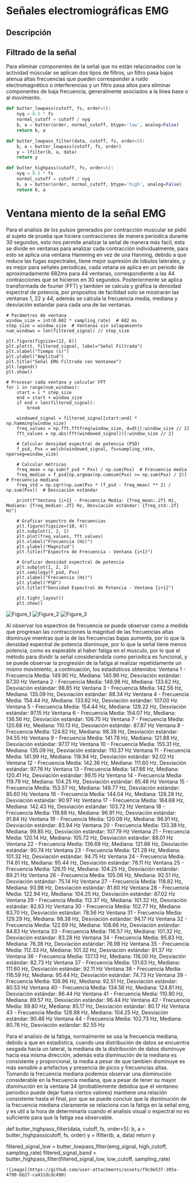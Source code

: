 # Señales electromiográficas EMG
## Descripción

## Filtrado de la señal
Para eliminar componentes de la señal que no están relacionados con la actividad múscular se aplican dos tipos de filtros, un filtro pasa bajos atenua altas frecuencias que pueden corresponder a ruido electromagnético o interferencias y un filtro pasa altos para eliminar componentes de baja frecuencia, generalmente asociados a la linea base o al movimiento.

```python
def butter_lowpass(cutoff, fs, order=5):
    nyq = 0.5 * fs
    normal_cutoff = cutoff / nyq
    b, a = butter(order, normal_cutoff, btype='low', analog=False)
    return b, a

def butter_lowpass_filter(data, cutoff, fs, order=5):
    b, a = butter_lowpass(cutoff, fs, order)
    y = lfilter(b, a, data)
    return y

def butter_highpass(cutoff, fs, order=5):
    nyq = 0.5 * fs
    normal_cutoff = cutoff / nyq
    b, a = butter(order, normal_cutoff, btype='high', analog=False)
    return b, a
```

# Ventana miento de la señal EMG
Para el analisis de los pulsos generados por contracción muscular se pidió al sujeto de prueba que hiciera contracciones de manera periodica durante 30 segundos, esto nos permite analizar la señal de manera más facil, esta se divide en ventanas para analizar cada contracción individualmente, para esto se aplica una ventana Hamming en vez de una Hanning, debido a que reduce las fugas espectrales, tiene mejor supresión de lobulos laterales, y es mejor para señales periodicas, cada vetana se aplica en un periodo de aproximadamente 682ms para 44 ventanas, correspondiente a las 44 contracciones que se hicieron en 30 segundos. Posteriormente se aplica transformada de fourier (FFT) y tambien se calcula y gráfica la densidad espectral de potencia, por propositos de facilidad solo se mostrarán las ventanas 1, 22 y 44, además se calcula la frecuencia media, mediana y desviación estandar para cada una de las ventanas.

```
# Parámetros de ventana
window_size = int(0.682 * sampling_rate)  # 682 ms
step_size = window_size  # Ventanas sin solapamiento
num_windows = len(filtered_signal) // step_size

plt.figure(figsize=(12, 6))
plt.plot(t, filtered_signal, label="Señal Filtrada")
plt.xlabel("Tiempo (s)")
plt.ylabel("Amplitud")
plt.title("Señal EMG Filtrada con Ventaneo")
plt.legend()
plt.show()

# Procesar cada ventana y calcular FFT 
for i in range(num_windows):
    start = i * step_size
    end = start + window_size
    if end > len(filtered_signal):
        break
    
    windowed_signal = filtered_signal[start:end] * np.hamming(window_size)
    freq_values = np.fft.fftfreq(window_size, d=dt)[:window_size // 2]
    fft_values = np.abs(fft(windowed_signal))[:window_size // 2]
    
    # Calcular densidad espectral de potencia (PSD)
    f_psd, Pxx = welch(windowed_signal, fs=sampling_rate, nperseg=window_size)
    
    # Calcular métricas
    freq_mean = np.sum(f_psd * Pxx) / np.sum(Pxx)  # Frecuencia media
    freq_median = f_psd[np.argmax(np.cumsum(Pxx) >= np.sum(Pxx) / 2)]  # Frecuencia mediana
    freq_std = np.sqrt(np.sum(Pxx * (f_psd - freq_mean) ** 2) / np.sum(Pxx))  # Desviación estándar
    
    print(f"Ventana {i+1} - Frecuencia Media: {freq_mean:.2f} Hz, Mediana: {freq_median:.2f} Hz, Desviación estándar: {freq_std:.2f} Hz")
    
    # Graficar espectro de frecuencias
    plt.figure(figsize=(10, 4))
    plt.subplot(1, 2, 1)
    plt.plot(freq_values, fft_values)
    plt.xlabel("Frecuencia (Hz)")
    plt.ylabel("Magnitud")
    plt.title(f"Espectro de Frecuencia - Ventana {i+1}")
    
    # Graficar densidad espectral de potencia
    plt.subplot(1, 2, 2)
    plt.semilogy(f_psd, Pxx)
    plt.xlabel("Frecuencia (Hz)")
    plt.ylabel("PSD")
    plt.title(f"Densidad Espectral de Potencia - Ventana {i+1}")
    
    plt.tight_layout()
    plt.show()

```
![Figure_1](https://github.com/user-attachments/assets/e379413e-a90a-43b0-8f14-373a09b0c639)
![Figure_2](https://github.com/user-attachments/assets/8c510731-03c1-4639-a1ba-02fd801ebd6c)
![Figure_3](https://github.com/user-attachments/assets/05e78778-aa84-4043-bfd1-cc86411b5e3d)

Al observar los espectros de frecuencia se puede observar como a medida que progresan las contracciones la magnitud de las frecuencias altas disminuye mientras que la de las frecuencias bajas aumenta, por lo que la densidad espectral de potencia disminuye, por lo que la señal tiene menos potencia, como es esperable al haber fatiga en el musculo, por lo que el método para dividir la señal considerandola como periodica es funcional, y se puede observar la progresión de la fatiga al realizar repetidamente un mismo movimiento, a continuación, los estadisticos obtenidos:
Ventana 1 - Frecuencia Media: 149.90 Hz, Mediana: 140.96 Hz, Desviación estándar: 87.30 Hz
Ventana 2 - Frecuencia Media: 148.98 Hz, Mediana: 133.62 Hz, Desviación estándar: 98.85 Hz
Ventana 3 - Frecuencia Media: 142.56 Hz, Mediana: 135.09 Hz, Desviación estándar: 88.34 Hz
Ventana 4 - Frecuencia Media: 154.44 Hz, Mediana: 133.62 Hz, Desviación estándar: 107.00 Hz
Ventana 5 - Frecuencia Media: 154.44 Hz, Mediana: 129.22 Hz, Desviación estándar: 97.15 Hz
Ventana 6 - Frecuencia Media: 154.07 Hz, Mediana: 136.56 Hz, Desviación estándar: 106.75 Hz
Ventana 7 - Frecuencia Media: 120.68 Hz, Mediana: 110.13 Hz, Desviación estándar: 87.87 Hz
Ventana 8 - Frecuencia Media: 124.82 Hz, Mediana: 98.38 Hz, Desviación estándar: 94.55 Hz
Ventana 9 - Frecuencia Media: 141.78 Hz, Mediana: 121.88 Hz, Desviación estándar: 97.17 Hz
Ventana 10 - Frecuencia Media: 155.31 Hz, Mediana: 135.09 Hz, Desviación estándar: 110.37 Hz
Ventana 11 - Frecuencia Media: 141.99 Hz, Mediana: 118.94 Hz, Desviación estándar: 92.02 Hz
Ventana 12 - Frecuencia Media: 142.36 Hz, Mediana: 111.60 Hz, Desviación estándar: 97.76 Hz
Ventana 13 - Frecuencia Media: 147.86 Hz, Mediana: 120.41 Hz, Desviación estándar: 99.15 Hz
Ventana 14 - Frecuencia Media: 119.79 Hz, Mediana: 104.25 Hz, Desviación estándar: 85.48 Hz
Ventana 15 - Frecuencia Media: 153.57 Hz, Mediana: 149.77 Hz, Desviación estándar: 85.60 Hz
Ventana 16 - Frecuencia Media: 144.04 Hz, Mediana: 126.28 Hz, Desviación estándar: 90.97 Hz
Ventana 17 - Frecuencia Media: 164.68 Hz, Mediana: 142.43 Hz, Desviación estándar: 103.72 Hz
Ventana 18 - Frecuencia Media: 119.88 Hz, Mediana: 96.91 Hz, Desviación estándar: 91.84 Hz
Ventana 19 - Frecuencia Media: 120.09 Hz, Mediana: 96.91 Hz, Desviación estándar: 83.94 Hz
Ventana 20 - Frecuencia Media: 133.38 Hz, Mediana: 99.85 Hz, Desviación estándar: 107.79 Hz
Ventana 21 - Frecuencia Media: 120.14 Hz, Mediana: 105.72 Hz, Desviación estándar: 88.01 Hz
Ventana 22 - Frecuencia Media: 136.69 Hz, Mediana: 121.88 Hz, Desviación estándar: 90.74 Hz
Ventana 23 - Frecuencia Media: 121.28 Hz, Mediana: 101.32 Hz, Desviación estándar: 94.75 Hz
Ventana 24 - Frecuencia Media: 114.61 Hz, Mediana: 95.44 Hz, Desviación estándar: 78.11 Hz
Ventana 25 - Frecuencia Media: 126.15 Hz, Mediana: 104.25 Hz, Desviación estándar: 89.21 Hz
Ventana 26 - Frecuencia Media: 105.06 Hz, Mediana: 92.51 Hz, Desviación estándar: 75.14 Hz
Ventana 27 - Frecuencia Media: 118.82 Hz, Mediana: 93.98 Hz, Desviación estándar: 81.60 Hz
Ventana 28 - Frecuencia Media: 122.94 Hz, Mediana: 104.25 Hz, Desviación estándar: 87.02 Hz
Ventana 29 - Frecuencia Media: 112.37 Hz, Mediana: 101.32 Hz, Desviación estándar: 82.63 Hz
Ventana 30 - Frecuencia Media: 102.77 Hz, Mediana: 83.70 Hz, Desviación estándar: 78.56 Hz
Ventana 31 - Frecuencia Media: 129.29 Hz, Mediana: 98.38 Hz, Desviación estándar: 94.17 Hz
Ventana 32 - Frecuencia Media: 122.69 Hz, Mediana: 108.66 Hz, Desviación estándar: 84.83 Hz
Ventana 33 - Frecuencia Media: 116.57 Hz, Mediana: 101.32 Hz, Desviación estándar: 83.28 Hz
Ventana 34 - Frecuencia Media: 95.83 Hz, Mediana: 76.36 Hz, Desviación estándar: 76.98 Hz
Ventana 35 - Frecuencia Media: 112.33 Hz, Mediana: 101.32 Hz, Desviación estándar: 81.37 Hz
Ventana 36 - Frecuencia Media: 137.13 Hz, Mediana: 116.00 Hz, Desviación estándar: 82.73 Hz
Ventana 37 - Frecuencia Media: 131.63 Hz, Mediana: 111.60 Hz, Desviación estándar: 92.11 Hz
Ventana 38 - Frecuencia Media: 116.59 Hz, Mediana: 95.44 Hz, Desviación estándar: 74.73 Hz
Ventana 39 - Frecuencia Media: 108.96 Hz, Mediana: 92.51 Hz, Desviación estándar: 80.53 Hz
Ventana 40 - Frecuencia Media: 134.56 Hz, Mediana: 124.81 Hz, Desviación estándar: 86.44 Hz
Ventana 41 - Frecuencia Media: 110.90 Hz, Mediana: 89.57 Hz, Desviación estándar: 96.44 Hz
Ventana 42 - Frecuencia Media: 99.80 Hz, Mediana: 85.17 Hz, Desviación estándar: 80.17 Hz
Ventana 43 - Frecuencia Media: 128.98 Hz, Mediana: 104.25 Hz, Desviación estándar: 90.46 Hz
Ventana 44 - Frecuencia Media: 102.73 Hz, Mediana: 80.76 Hz, Desviación estándar: 82.55 Hz

Para el analisis de la fátiga, normalmente se usa la frecuencia mediana, debido a que en estadistica, cuando una distribución de datos se encuentra sesgada hacía un lateral, la mediana de la distribución de datos disminuye hacia esa misma dirección, además esta disminución de la mediana es consistente y proporcional, la media a pesar de que tambien disminuye es más sensible a artefactos y presencia de picos y frecuencias altas. Tomando la frecuencia mediana podemos observar una disminución considerable en la frecuencia mediana, que a pesar de tener su mayor disminución en la ventana 34 (probablemente debidoa que el ventaneo periodico puede dejar fuera ciertos valores) mantiene una relación consistente hasta el final, por que se puede concluir que la disminución de la frecuencia mediana claramente se relaciona con la fatiga en la señal emg, y es util a la hora de determinarla cuando el analisis visual o espectral no es suficiente para que la fatiga sea observable.


def butter_highpass_filter(data, cutoff, fs, order=5):
    b, a = butter_highpass(cutoff, fs, order)
    y = lfilter(b, a, data)
    return y

filtered_signal_low = butter_lowpass_filter(emg_signal, high_cutoff, sampling_rate)
filtered_signal_band = butter_highpass_filter(filtered_signal_low, low_cutoff, sampling_rate)

```
![image](https://github.com/user-attachments/assets/f9c9e537-395a-4790-bb27-ca431dcdc490)
